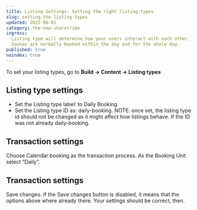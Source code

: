 ```yaml
---
title: Listing Settings- Setting the right listing types.
slug: setting-the-listing-types
updated: 2023-06-01
category: the-new-sharetribe
ingress:
  Listing type will determine how your users interact with each other.
  Saunas are normally booked within the day and for the whole day.
published: true
noindex: true
---
```


To set your listing types, go to **Build → Content → Listing types**

## Listing type settings

- Set the Listing type label: to Daily Booking
- Set the Listing type ID as: daily-booking. NOTE: once set, the listing
  type id should not be changed as it might affect how listings behave.
  If the ID was not already daily-booking.

## Transaction settings

Choose Calendar booking as the transaction process. As the Booking Unit
select “Daily”.

## Transaction settings

Save changes. If the Save changes button is disabled, it means that the
options above where already there. Your settings should be correct,
then.
